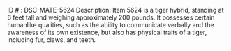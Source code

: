 ID # : DSC-MATE-5624
Description: Item 5624 is a tiger hybrid, standing at 6 feet tall and weighing approximately 200 pounds. It possesses certain humanlike qualities, such as the ability to communicate verbally and the awareness of its own existence, but also has physical traits of a tiger, including fur, claws, and teeth. 